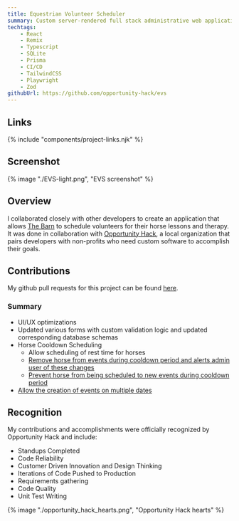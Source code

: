 ```yaml
---
title: Equestrian Volunteer Scheduler
summary: Custom server-rendered full stack administrative web application with role-based access control for local non-profit.
techtags:
    - React
    - Remix
    - Typescript
    - SQLite
    - Prisma
    - CI/CD
    - TailwindCSS
    - Playwright
    - Zod
githubUrl: https://github.com/opportunity-hack/evs
---
```

## Links
{% include "components/project-links.njk" %}


## Screenshot
{% image "./EVS-light.png", "EVS screenshot" %}

## Overview
I collaborated closely with other developers to create an application that allows [The Barn](https://www.thebarnaz.com/) to schedule volunteers for their horse lessons and  therapy. It was done in collaboration with [Opportunity Hack](https://www.ohack.org/), a local organization that pairs developers with non-profits who need custom software to accomplish their goals.


## Contributions
My github pull requests for this project can be found [here](https://github.com/opportunity-hack/evs/pulls?q=is%3Apr+author%3Aparkerdavis1+).

### Summary
- UI/UX optimizations
- Updated various forms with custom validation logic and updated corresponding database schemas
- Horse Cooldown Scheduling
    - Allow scheduling of rest time for horses
    - [Remove horse from events during cooldown period and alerts admin user of these changes](https://github.com/opportunity-hack/evs/pull/43)
    - [Prevent horse from being scheduled to new events during cooldown period](https://github.com/opportunity-hack/evs/pull/47)
- [Allow the creation of events on multiple dates](https://github.com/opportunity-hack/evs/pull/54)

## Recognition

My contributions and accomplishments were officially recognized by Opportunity Hack and include:

- Standups Completed
- Code Reliability
- Customer Driven Innovation and Design Thinking
- Iterations of Code Pushed to Production
- Requirements gathering
- Code Quality
- Unit Test Writing

{% image "./opportunity_hack_hearts.png", "Opportunity Hack hearts" %}